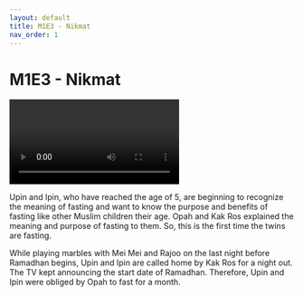```yaml
---
layout: default
title: M1E3 - Nikmat
nav_order: 1
---
```


# M1E3 - Nikmat

<head>
  <link href="https://vjs.zencdn.net/8.16.1/video-js.css" rel="stylesheet" />
    <style>
    .video-js .vjs-time-control {
      display: block;
    }
  .video-js .vjs-remaining-time {
      display: none;
    }
  </style>
</head>

<body>
  <video
    id="my-video"
    class="video-js vjs-default-skin vjs-16-9 vjs-time-control"
    controls
    preload="auto"
    data-setup="{}"
  >
    <source src="https://github.com/upin-ipin-archives/videos/raw/refs/heads/main/M1/M1E3 - Nikmat.mp4" type="video/mp4" />
    <p class="vjs-no-js">
      To view this video please enable JavaScript, and consider upgrading to a
      web browser that
      <a href="https://videojs.com/html5-video-support/" target="_blank"
        >supports HTML5 video</a
      >
    </p>
  </video>

  <script src="https://vjs.zencdn.net/8.16.1/video.min.js"></script>
</body>

<br>

Upin and Ipin, who have reached the age of 5, are beginning to recognize the meaning of fasting and want to know the purpose and benefits of fasting like other Muslim children their age. Opah and Kak Ros explained the meaning and purpose of fasting to them. So, this is the first time the twins are fasting. 

While playing marbles with Mei Mei and Rajoo on the last night before Ramadhan begins, Upin and Ipin are called home by Kak Ros for a night out. The TV kept announcing the start date of Ramadhan. Therefore, Upin and Ipin were obliged by Opah to fast for a month.